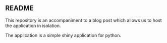 ## README

This repository is an accompaniment to a blog post which allows us to host the application in isolation.

The application is a simple shiny application for python.
